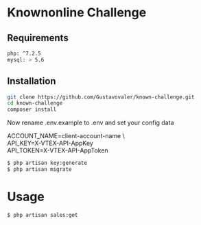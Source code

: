 # Knownonline Challenge
## Requirements
```sh
php: ^7.2.5
mysql: > 5.6
```


## Installation

```sh
git clone https://github.com/Gustavovaler/known-challenge.git
cd known-challenge
composer install
```

Now rename .env.example to .env and set your config data

ACCOUNT_NAME=client-account-name  \  
API_KEY=X-VTEX-API-AppKey  \
API_TOKEN=X-VTEX-API-AppToken  

```sh
$ php artisan key:generate
$ php artisan migrate
```

# Usage

```sh
$ php artisan sales:get
```

